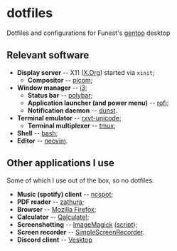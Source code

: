 # dotfiles
Dotfiles and configurations for Funest's [gentoo](https://gentoo.org) desktop

## Relevant software
* **Display server** -- X11 ([X.Org](https://www.x.org/wiki/)) started via `xinit`;
    * **Compositor** -- [picom](https://github.com/yshui/picom);
* **Window manager** -- [i3](https://i3wm.org/);
    * **Status bar** -- [polybar](https://github.com/polybar/polybar);
    * **Application launcher (and power menu)** -- [rofi](https://github.com/davatorium/rofi);
    * **Notification daemon** -- [dunst](https://dunst-project.org/).
* **Terminal emulator** -- [rxvt-unicode](http://software.schmorp.de/pkg/rxvt-unicode.html);
    * **Terminal multiplexer** -- [tmux](https://github.com/tmux/tmux/wiki);
* **Shell** -- [bash](https://www.gnu.org/software/bash/);
* **Editor** -- [neovim](https://neovim.io/).

## Other applications I use
Some of which I use out of the box, so no dotfiles.

* **Music (spotify) client** -- [ncspot](https://github.com/hrkfdn/ncspot);
* **PDF reader** -- [zathura](https://pwmt.org/projects/zathura);
* **Browser** -- [Mozilla Firefox](https://www.mozilla.org/en-US/firefox/new/);
* **Calculator** -- [Qalculate!](http://qalculate.github.io/);
* **Screenshotting** -- [ImageMagick](https://imagemagick.org/) ([script](../.scripts/screenshot.sh));
* **Screen recorder** -- [SimpleScreenRecorder](https://www.maartenbaert.be/simplescreenrecorder/).
* **Discord client** -- [Vesktop](https://github.com/Vencord/Vesktop)
